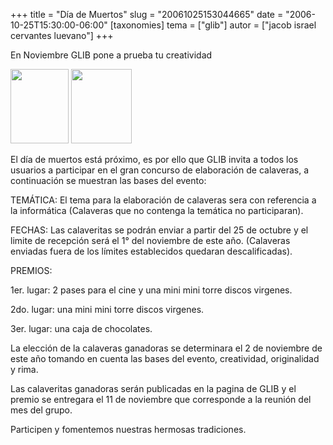 +++
title = "Día de Muertos"
slug = "20061025153044665"
date = "2006-10-25T15:30:00-06:00"
[taxonomies]
tema = ["glib"]
autor = ["jacob israel cervantes luevano"]
+++

En Noviembre GLIB pone a prueba tu creatividad

<a href="http://www.glib.org.mx/images/articles/20061025153044665_1_original.jpg" title="Ver imagen sin proporción"><img width="93" height="119" src="http://www.glib.org.mx/images/articles/20061025153044665_1.jpg" alt=""></a>
<a href="http://www.glib.org.mx/images/articles/20061025153044665_2_original.JPG" title="Ver imagen sin proporción"><img width="97" height="119" src="http://www.glib.org.mx/images/articles/20061025153044665_2.JPG" alt=""></a>

El día de muertos está próximo, es por ello que GLIB invita a todos los
usuarios a participar en el gran concurso de elaboración de calaveras, a
continuación se muestran las bases del evento:

<!-- more -->
TEMÁTICA: El tema para la elaboración de calaveras sera con referencia a
la informática (Calaveras que no contenga la temática no participaran).

FECHAS: Las calaveritas se podrán enviar a partir del 25 de octubre y el
limite de recepción será el 1° del noviembre de este año. (Calaveras
enviadas fuera de los límites establecidos quedaran descalificadas).

PREMIOS:

1er. lugar: 2 pases para el cine y una mini mini torre discos virgenes.

2do. lugar: una mini mini torre discos virgenes.

3er. lugar: una caja de chocolates.

La elección de la calaveras ganadoras se determinara el 2 de noviembre
de este año tomando en cuenta las bases del evento, creatividad,
originalidad y rima.

Las calaveritas ganadoras serán publicadas en la pagina de GLIB y el
premio se entregara el 11 de noviembre que corresponde a la reunión del
mes del grupo.

Participen y fomentemos nuestras hermosas tradiciones.
